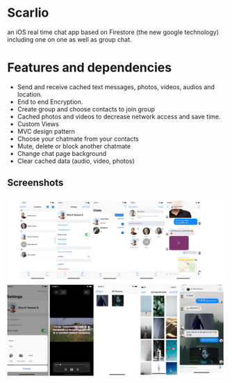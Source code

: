 # Scarlio
an iOS real time chat app based on Firestore (the new google technology) including one on one as well as group chat.

# Features and dependencies

- Send and receive cached text messages, photos, videos, audios and location.
- End to end Encryption.
- Create group and choose contacts to join group
- Cached photos and videos to decrease network access and save time.
- Custom Views
- MVC design pattern
- Choose your chatmate from your contacts
- Mute, delete or block another chatmate
- Change chat page background
- Clear cached data (audio, video, photos)


## Screenshots
![](https://github.com/SherifKamalSalem/Scarlio/blob/master/ford.png)
![](https://github.com/SherifKamalSalem/Scarlio/blob/master/ford2.png)
